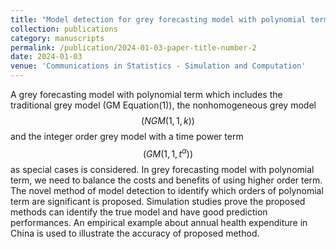 ```yaml
---
title: "Model detection for grey forecasting model with polynomial term"
collection: publications
category: manuscripts
permalink: /publication/2024-01-03-paper-title-number-2
date: 2024-01-03
venue: 'Communications in Statistics - Simulation and Computation'
---
```

A grey forecasting model with polynomial term which includes the traditional grey model (GM Equation(1)), the nonhomogeneous grey model $$(NGM(1,1,k))$$ and the integer order grey model with a time power term $$(GM(1,1,t^\alpha))$$ as special cases is considered. In grey forecasting model with polynomial term, we need to balance the costs and benefits of using higher order term. The novel method of model detection to identify which orders of polynomial term are significant is proposed. Simulation studies prove the proposed methods can identify the true model and have good prediction performances. An empirical example about annual health expenditure in China is used to illustrate the accuracy of proposed method.
